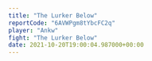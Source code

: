 ```yaml
---
title: "The Lurker Below"
reportCode: "6AVWPgm8tYbcFC2q"
player: "Ankw"
fight: "The Lurker Below"
date: 2021-10-20T19:00:04.987000+00:00
---
```

